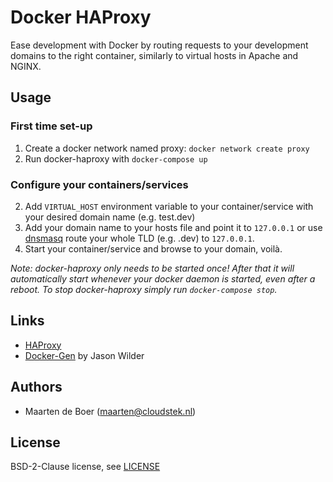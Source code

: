 # Docker HAProxy

Ease development with Docker by routing requests to your development domains to the right container, similarly to virtual hosts in Apache and NGINX.

## Usage

### First time set-up

1. Create a docker network named proxy: `docker network create proxy`
2. Run docker-haproxy with `docker-compose up`

### Configure your containers/services
2. Add  `VIRTUAL_HOST` environment variable to your container/service with your desired domain name (e.g. test.dev)
3. Add your domain name to your hosts file and point it to `127.0.0.1` or use [dnsmasq](http://www.thekelleys.org.uk/dnsmasq/doc.html) route your whole TLD (e.g. .dev) to `127.0.0.1`.
4. Start your container/service and browse to your domain, voilà.

*Note: docker-haproxy only needs to be started once! After that it will automatically start whenever your docker daemon is started, even after a reboot. To stop docker-haproxy simply run `docker-compose stop`.*

## Links

* [HAProxy](http://www.haproxy.org)
* [Docker-Gen](https://github.com/jwilder/docker-gen) by Jason Wilder

## Authors

* Maarten de Boer (maarten@cloudstek.nl)

## License

BSD-2-Clause license, see [LICENSE](LICENSE)
